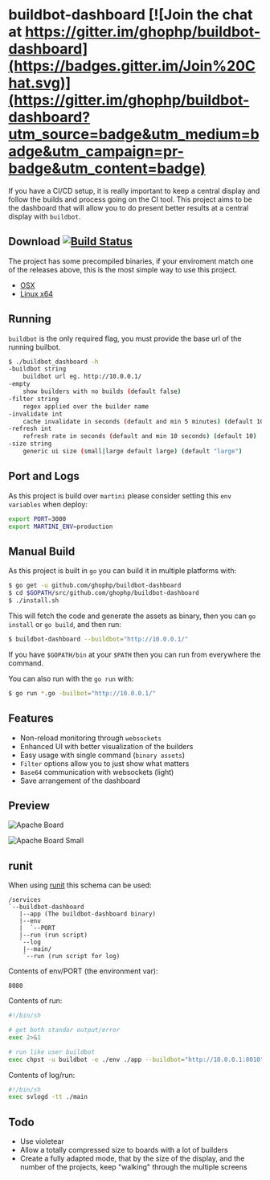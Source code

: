 # buildbot-dashboard [![Join the chat at https://gitter.im/ghophp/buildbot-dashboard](https://badges.gitter.im/Join%20Chat.svg)](https://gitter.im/ghophp/buildbot-dashboard?utm_source=badge&utm_medium=badge&utm_campaign=pr-badge&utm_content=badge)
If you have a CI/CD setup, it is really important to keep a central display and follow the builds and process going on the CI tool. This project aims to be the dashboard that will allow you to do present better results at a central display with `buildbot`.

## Download [![Build Status](https://semaphoreci.com/api/v1/projects/44130239-880c-468f-9fa7-b976a355676a/611030/badge.svg)](https://semaphoreci.com/ghophp/buildbot-dashboard)
The project has some precompiled binaries, if your enviroment match one of the releases above, this is the most simple way to use this project.

- [OSX](https://s3-eu-west-1.amazonaws.com/buildbot-dashboard/mac/buildbot-dashboard)
- [Linux x64](https://s3-eu-west-1.amazonaws.com/buildbot-dashboard/linux64/buildbot-dashboard)

## Running
`buildbot` is the only required flag, you must provide the base url of the running builbot.
```sh
$ ./buildbot_dashboard -h
-buildbot string
	buildbot url eg. http://10.0.0.1/
-empty
	show builders with no builds (default false)
-filter string
	regex applied over the builder name
-invalidate int
	cache invalidate in seconds (default and min 5 minutes) (default 10)
-refresh int
	refresh rate in seconds (default and min 10 seconds) (default 10)
-size string
	generic ui size (small|large default large) (default "large")
```

## Port and Logs
As this project is build over `martini` please consider setting this `env variables` when deploy:
```sh
export PORT=3000
export MARTINI_ENV=production
```

## Manual Build
As this project is built in `go` you can build it in multiple platforms with:
```sh
$ go get -u github.com/ghophp/buildbot-dashboard
$ cd $GOPATH/src/github.com/ghophp/buildbot-dashboard
$ ./install.sh
```
This will fetch the code and generate the assets as binary, then you can `go install` or `go build`, and then run:
```sh
$ buildbot-dashboard --buildbot="http://10.0.0.1/"
```
If you have `$GOPATH/bin` at your `$PATH` then you can run from everywhere the command.

You can also run with the `go run` with:
```sh
$ go run *.go -builbot="http://10.0.0.1/"
```

## Features
- Non-reload monitoring through `websockets`
- Enhanced UI with better visualization of the builders
- Easy usage with single command (`binary assets`)
- `Filter` options allow you to just show what matters
- `Base64` communication with websockets (light)
- Save arrangement of the dashboard

## Preview
![Apache Board](/preview/preview_apache.gif?raw=true "Apache Board")

![Apache Board Small](/preview/preview_apache_small.gif?raw=true "Apache Board Small")

## runit

When using [runit](http://smarden.org/runit/) this schema can be used:

    /services
    `--buildbot-dashboard
       |--app (The buildbot-dashboard binary)
       |--env
       |  `--PORT
       |--run (run script)
       `--log
        |--main/
        `--run (run script for log)

Contents of env/PORT (the environment var):

    8080


Contents of run:
```sh
#!/bin/sh

# get both standar output/error
exec 2>&1

# run like user buildbot
exec chpst -u buildbot -e ./env ./app --buildbot="http://10.0.0.1:8010"
```


Contents of log/run:
```sh
#!/bin/sh
exec svlogd -tt ./main
```

## Todo
- Use violetear
- Allow a totally compressed size to boards with a lot of builders
- Create a fully adapted mode, that by the size of the display, and the number of the projects, keep "walking" through the multiple screens
